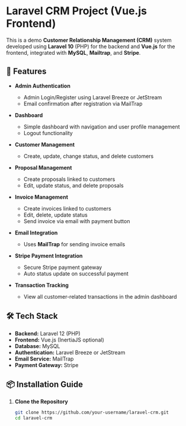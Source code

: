# Laravel CRM Project (Vue.js Frontend)

This is a demo **Customer Relationship Management (CRM)** system developed using **Laravel 10** (PHP) for the backend and **Vue.js** for the frontend, integrated with **MySQL**, **Mailtrap**, and **Stripe**.

## 🚀 Features

- **Admin Authentication**
  - Admin Login/Register using Laravel Breeze or JetStream
  - Email confirmation after registration via MailTrap

- **Dashboard**
  - Simple dashboard with navigation and user profile management
  - Logout functionality

- **Customer Management**
  - Create, update, change status, and delete customers

- **Proposal Management**
  - Create proposals linked to customers
  - Edit, update status, and delete proposals

- **Invoice Management**
  - Create invoices linked to customers
  - Edit, delete, update status
  - Send invoice via email with payment button

- **Email Integration**
  - Uses **MailTrap** for sending invoice emails

- **Stripe Payment Integration**
  - Secure Stripe payment gateway
  - Auto status update on successful payment

- **Transaction Tracking**
  - View all customer-related transactions in the admin dashboard

## 🛠️ Tech Stack

- **Backend:** Laravel 12 (PHP)
- **Frontend:** Vue.js (InertiaJS optional)
- **Database:** MySQL
- **Authentication:** Laravel Breeze or JetStream
- **Email Service:** MailTrap
- **Payment Gateway:** Stripe

## 📦 Installation Guide

1. **Clone the Repository**
   ```bash
   git clone https://github.com/your-username/laravel-crm.git
   cd laravel-crm
